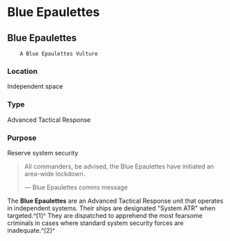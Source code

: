 # Blue Epaulettes
## Blue Epaulettes

		A Blue Epaulettes Vulture

### Location

Independent space

### Type

Advanced Tactical Response

### Purpose

Reserve system security

> 
> 
> All commanders, be advised, the Blue Epaulettes have initiated an area-wide lockdown.
> 
> 
> — Blue Epaulettes comms message
> 

The **Blue Epaulettes** are an Advanced Tactical Response unit that operates in independent systems. Their ships are designated "System ATR" when targeted.^[1]^ They are dispatched to apprehend the most fearsome criminals in cases where standard system security forces are inadequate.^[2]^